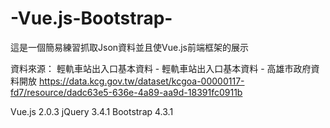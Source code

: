 # -Vue.js-Bootstrap-
這是一個簡易練習抓取Json資料並且使Vue.js前端框架的展示

資料來源：
輕軌車站出入口基本資料 - 輕軌車站出入口基本資料 - 高雄市政府資料開放
https://data.kcg.gov.tw/dataset/kcgoa-00000117-fd7/resource/dadc63e5-636e-4a89-aa9d-18391fc0911b

Vue.js 2.0.3
jQuery 3.4.1
Bootstrap 4.3.1

